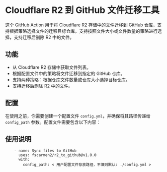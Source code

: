 # Cloudflare R2 到 GitHub 文件迁移工具

这个 GitHub Action 用于将 Cloudflare R2 存储中的文件迁移到 GitHub 仓库，支持根据策略选择文件的迁移目标仓库。支持按照文件大小或文件数量的策略进行选择，支持迁移后删除 R2 中的文件。

## 功能

- 从 Cloudflare R2 存储中获取文件列表。
- 根据配置文件中的策略将文件迁移到指定的 GitHub 仓库。
- 支持两种策略：根据仓库文件数量或仓库大小选择目标仓库。
- 支持迁移后删除 R2 中的文件。

## 配置

在使用之前，你需要创建一个配置文件 `config.yml`，并确保将其路径传递给 `config_path` 参数。配置文件需要包含以下内容：

## 使用说明
```
    - name: Sync files to GitHub
      uses: fscarmen2/r2_to_github@v1.0.0
      with:
        config_path: < 用户配置文件存放路径，不填则默认: ./config.yml >
```